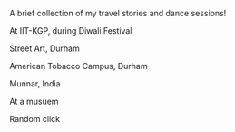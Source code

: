 A brief collection of my travel stories and dance sessions!


At IIT-KGP, during Diwali Festival
<img src="https://sakshiagarwal.github.io/illu.PNG" alt="">

Street Art, Durham 
<img src="https://sakshiagarwal.github.io/durham.png" alt="">

American Tobacco Campus, Durham
<img src="https://sakshiagarwal.github.io/durham2.png" alt="">
<img src="https://sakshiagarwal.github.io/durham3.png" alt="">

Munnar, India
<img src="https://sakshiagarwal.github.io/munnar.jpg" alt="">

At a musuem
<img src="https://sakshiagarwal.github.io/coverphoto.jpg" alt="">

Random click
<img src="https://sakshiagarwal.github.io/collage.jpg" alt="">
